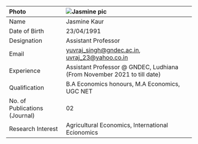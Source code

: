 
| Photo                            | ![Jasmine pic](https://github.com/user-attachments/assets/328c1f85-ecc3-465e-ad25-de8a9465f2a0)  |
|:---------------------------------|:------------------------------------------------------------------------------------------------------------|
| Name                             | Jasmine Kaur                                                                                                |
| Date of Birth                    | 23/04/1991                                                                                                  |
| Designation                      | Assistant Professor                                                                                         |
| Email                            | yuvraj_singh@gndec.ac.in, uvraj_23@yahoo.co.in                                                                                  |
| Experience                       | Assistant Professor @ GNDEC, Ludhiana (From November 2021 to till date)                                       |
| Qualification                    | B.A Economics honours, M.A Economics, UGC NET |
| No. of Publications (Journal)    | 02                                                                                                          |
| Research Interest                | Agricultural Economics, International Ecionomics       |
